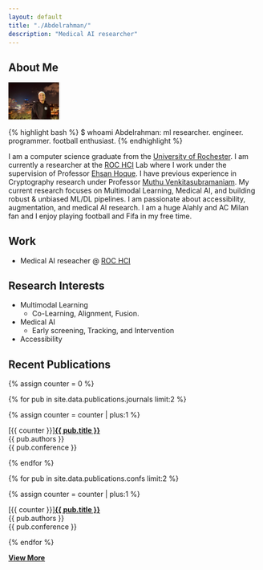 ```yaml
---
layout: default
title: "./Abdelrahman/"
description: "Medical AI researcher"
---
```


## About Me

<img class="profile-picture" src="images/profile_picture.png" alt="Profile picture" style="width: 20%;">

{% highlight bash %}
$ whoami
Abdelrahman: ml researcher. engineer. programmer. football enthusiast.
{% endhighlight %}

I am a computer science graduate from the [University of Rochester](https://rochester.edu/). I am currently a researcher at the [ROC HCI](https://roc-hci.com/) Lab where I work under the supervision of Professor [Ehsan Hoque](https://hoques.com/). I have previous experience in Cryptography research under Professor [Muthu Venkitasubramaniam](https://muthu.georgetown.domains/). My current research focuses on Multimodal Learning, Medical AI, and building robust & unbiased ML/DL pipelines. I am passionate about accessibility, augmentation, and medical AI research. I am a huge Alahly and AC Milan fan and I enjoy playing football and Fifa in my free time.

## Work

- Medical AI reseacher @ [ROC HCI](https://roc-hci.com/)

## Research Interests

- Multimodal Learning
  - Co-Learning, Alignment, Fusion.
- Medical AI
  - Early screening, Tracking, and Intervention
- Accessibility
 
## Recent Publications

{% assign counter = 0 %}

{% for pub in site.data.publications.journals limit:2 %}

{% assign counter = counter | plus:1 %}

<div class="pub-item">
<div class="pub-title"><span>[{{ counter }}]</span><a href="{{ pub.url }}" target="_blank"><b>{{ pub.title }}</b></a><br></div>
<div><i class="ri-group-line"></i> {{ pub.authors }}</div>
<div><i class="ri-book-3-line"></i>  {{ pub.conference }}</div>
</div>

{% endfor %}


{% for pub in site.data.publications.confs limit:2 %}

{% assign counter = counter | plus:1 %}

<div class="pub-item">
<div class="pub-title"><span>[{{ counter }}]</span><a href="{{ pub.url }}" target="_blank"><b>{{ pub.title }}</b></a><br></div>
<div><i class="ri-group-line"></i> {{ pub.authors }}</div>
<div><i class="ri-book-3-line"></i>  {{ pub.conference }}</div>
</div>

{% endfor %}


<a href="/publications"><i class="ri-add-circle-line"></i> **View More**</a>
